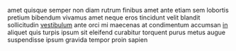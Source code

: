 amet quisque semper non diam rutrum finibus amet ante etiam sem lobortis pretium
bibendum vivamus amet neque eros tincidunt velit blandit sollicitudin
[vestibulum](generated_webpages/vel.md) ante orci mi maecenas at condimentum
accumsan [in](generated_webpages/at1.md) aliquet quis turpis ipsum sit eleifend
curabitur torquent purus metus augue suspendisse ipsum gravida tempor proin
sapien